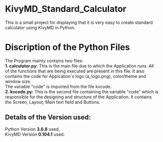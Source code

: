 # KivyMD_Standard_Calculator
This is a small project for displaying that it is very easy to create standard calculator using KivyMD in Python.

<h1>Discription of the Python Files</h1>

<div>The Program mainly contains two files:</div>
<div><b>1. calculator.py:</b> This is the main file due to which the Application runs. All of the functions that are being executed are present in this file. It also contains the code for Appication's logo (a_logo.png), color/theme and window size.</div><div>The variable "code" is imported from the file kvcode.</div>
<div><b>2. kvcode.py:</b> This is the second file containing the variable "code" which is responsible for the designing and structure of the Application. It contains the Screen, Layout, Main text field and Buttons.</div>

<h2>Details of the Version used:</h2>
<div>Python Version <b>3.6.8</b> used,</div>
<div>KivyMD Version <b>0.104.1</b> used.</div>
